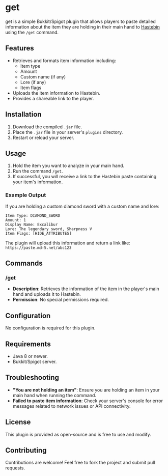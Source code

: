 # get

get is a simple Bukkit/Spigot plugin that allows players to paste detailed information about the item they are holding in their main hand to [Hastebin](https://paste.md-5.net/) using the `/get` command.

## Features
- Retrieves and formats item information including:
  - Item type
  - Amount
  - Custom name (if any)
  - Lore (if any)
  - Item flags
- Uploads the item information to Hastebin.
- Provides a shareable link to the player.

## Installation
1. Download the compiled `.jar` file.
2. Place the `.jar` file in your server's `plugins` directory.
3. Restart or reload your server.

## Usage
1. Hold the item you want to analyze in your main hand.
2. Run the command `/get`.
3. If successful, you will receive a link to the Hastebin paste containing your item's information.

### Example Output
If you are holding a custom diamond sword with a custom name and lore:

```
Item Type: DIAMOND_SWORD
Amount: 1
Display Name: Excalibur
Lore: The legendary sword, Sharpness V
Item Flags: [HIDE_ATTRIBUTES]
```

The plugin will upload this information and return a link like: `https://paste.md-5.net/abc123`

## Commands
### /get
- **Description**: Retrieves the information of the item in the player's main hand and uploads it to Hastebin.
- **Permission**: No special permissions required.

## Configuration
No configuration is required for this plugin.

## Requirements
- Java 8 or newer.
- Bukkit/Spigot server.

## Troubleshooting
- **"You are not holding an item"**: Ensure you are holding an item in your main hand when running the command.
- **Failed to paste item information**: Check your server's console for error messages related to network issues or API connectivity.

## License
This plugin is provided as open-source and is free to use and modify.

## Contributing
Contributions are welcome! Feel free to fork the project and submit pull requests.

